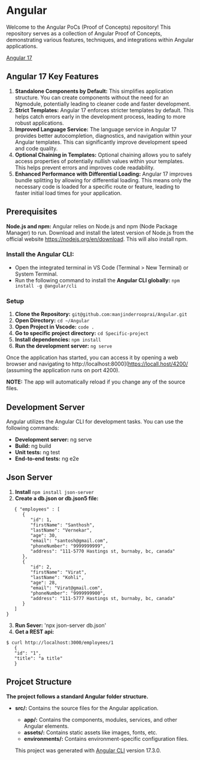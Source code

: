# Angular
Welcome to the Angular PoCs (Proof of Concepts) repository! This repository serves as a collection of Angular Proof of Concepts, demonstrating various features, techniques, and integrations within Angular applications.

[Angular 17](https://angular.dev/)

## Angular 17 Key Features
1. **Standalone Components by Default:** This simplifies application structure. You can create components without the need for an Ngmodule, potentially leading to cleaner code and faster development.
2. **Strict Templates:** Angular 17 enforces stricter templates by default. This helps catch errors early in the development process, leading to more robust applications.
3. **Improved Language Service:** The language service in Angular 17 provides better autocompletion, diagnostics, and navigation within your Angular templates. This can significantly improve development speed and code quality.
4. **Optional Chaining in Templates:** Optional chaining allows you to safely access properties of potentially nullish values within your templates. This helps prevent errors and improves code readability.
5. **Enhanced Performance with Differential Loading:** Angular 17 improves bundle splitting by allowing for differential loading. This means only the necessary code is loaded for a specific route or feature, leading to faster initial load times for your application.
   
## Prerequisites
**Node.js and npm:** Angular relies on Node.js and npm (Node Package Manager) to run. Download and install the latest version of Node.js from the official website https://nodejs.org/en/download. This will also install npm.

### Install the Angular CLI:
- Open the integrated terminal in VS Code (Terminal > New Terminal) or System Terminal.
- Run the following command to install the **Angular CLI globally:**
  `npm install -g @angular/cli`

### Setup
1. **Clone the Repository:**
   `git@github.com:manjinderrooprai/Angular.git`
2. **Open Directory:**
   `cd ~/Angular`
3. **Open Project in Vscode:**
   `code .`
4. **Go to specific project directory:**
   `cd Specific-project`
5. **Install dependencies:**
   `npm install`
6. **Run the development server:**
   `ng serve`
   
Once the application has started, you can access it by opening a web browser and navigating to http://localhost:8000](https://locall.host/4200/ (assuming the application runs on port 4200).

**NOTE:** The app will automatically reload if you change any of the source files.

## Development Server
Angular utilizes the Angular CLI for development tasks. You can use the following commands:

* **Development server:** ng serve
* **Build:** ng build
* **Unit tests:** ng test
* **End-to-end tests:** ng e2e

## Json Server
1. **Install** `npm install json-server`
2. **Create a db.json or db.json5 file:**
```
   { "employees" : [
      {
         "id": 1,
         "firstName": "Santhosh",
         "lastName": "Vernekar",
         "age": 30,
         "email": "santosh@gmail.com",
         "phoneNumber": "9999999999",
         "address": "111-5770 Hastings st, burnaby, bc, canada"
      },
      {
         "id": 2,
         "firstName": "Virat",
         "lastName": "Kohli",
         "age": 28,
         "email": "Virat@gmail.com",
         "phoneNumber": "9999999900",
         "address": "111-5777 Hastings st, burnaby, bc, canada"
      }
   ]
}
```
3. **Run Sever:** 'npx json-server db.json'
4. **Get a REST api:**
```
$ curl http://localhost:3000/employees/1
   {
   "id": "1",
   "title": "a title"
   }
```

## Projcet Structure
**The project follows a standard Angular folder structure.**
- **src/:** Contains the source files for the Angular application.
    - **app/:** Contains the components, modules, services, and other Angular elements.
    - **assets/:** Contains static assets like images, fonts, etc.
    - **environments/:** Contains environment-specific configuration files.

    This project was generated with [Angular CLI](https://github.com/angular/angular-cli) version 17.3.0.
